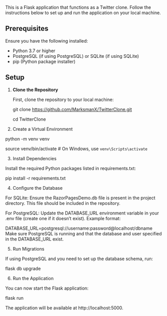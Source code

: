This is a Flask application that functions as a Twitter clone. 
Follow the instructions below to set up and run the application on your 
local machine.

## Prerequisites

Ensure you have the following installed:
- Python 3.7 or higher
- PostgreSQL (if using PostgreSQL) or SQLite (if using SQLite)
- pip (Python package installer)

## Setup

1. **Clone the Repository**

   First, clone the repository to your local machine:

   git clone https://github.com/MarksmanX/TwitterClone.git
   
   cd TwitterClone

3. Create a Virtual Environment

python -m venv venv

source venv/bin/activate        # On Windows, use `venv\Scripts\activate`

3. Install Dependencies

Install the required Python packages listed in requirements.txt:

pip install -r requirements.txt

4. Configure the Database

For SQLite: Ensure the RazorPagesDemo.db file is present in the project directory. This file should be included in the repository.

For PostgreSQL: Update the DATABASE_URL environment variable in your .env file 
(create one if it doesn’t exist). Example format:

DATABASE_URL=postgresql://username:password@localhost/dbname
Make sure PostgreSQL is running and that the database and user specified 
in the DATABASE_URL exist.

5. Run Migrations

If using PostgreSQL and you need to set up the database schema, run:

flask db upgrade

6. Run the Application

You can now start the Flask application:

flask run

The application will be available at http://localhost:5000.
